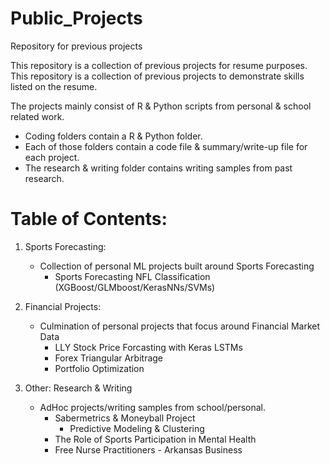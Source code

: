 # Public_Projects
Repository for previous projects

This repository is a collection of previous projects for resume purposes.
This repository is a collection of previous projects to demonstrate skills listed on the resume.

The projects mainly consist of R & Python scripts from personal & school related work.
   - Coding folders contain a R & Python folder.
   - Each of those folders contain a code file & summary/write-up file for each project.
   - The research & writing folder contains writing samples from past research.

# Table of Contents:
   
1. Sports Forecasting:
   - Collection of personal ML projects built around Sports Forecasting
      -   Sports Forecasting NFL Classification (XGBoost/GLMboost/KerasNNs/SVMs)
   
2. Financial Projects:
   - Culmination of personal projects that focus around Financial Market Data
      - LLY Stock Price Forcasting with Keras LSTMs
      - Forex Triangular Arbitrage
      - Portfolio Optimization

3. Other: Research & Writing
   - AdHoc projects/writing samples from school/personal.  
      - Sabermetrics & Moneyball Project
         - Predictive Modeling & Clustering
      - The Role of Sports Participation in Mental Health
      - Free Nurse Practitioners - Arkansas Business